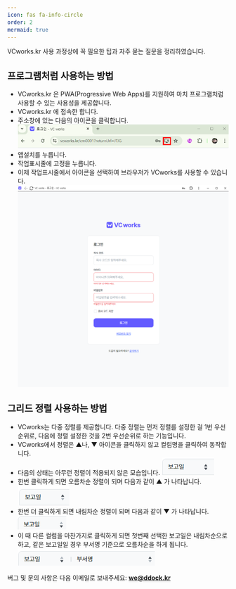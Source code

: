 ```yaml
---
icon: fas fa-info-circle
order: 2
mermaid: true
---
```

VCworks.kr 사용 과정상에 꼭 필요한 팁과 자주 묻는 질문을 정리하였습니다.

## 프로그램처럼 사용하는 방법
- VCworks.kr 은 PWA(Progressive Web Apps)를 지원하여 마치 프로그램처럼 사용할 수 있는 사용성을 제공합니다.
- VCworks.kr 에 접속한 합니다.
- 주소창에 있는 다음의 아이콘을 클릭합니다.
	![](assets/img/Pasted%20image%2020241015191906.png)
- 앱설치를 누릅니다.
- 작업표시줄에 고정을 누릅니다.
- 이제 작업표시줄에서 아이콘을 선택하여 브라우저가 VCworks를 사용할 수 있습니다.
  ![](assets/img/Pasted%20image%2020241015192135.png)
## 그리드 정렬 사용하는 방법
- VCworks는 다중 정렬를 제공합니다. 다중 정렬는 먼저 정렬를 설정한 걸 1번 우선순위로, 다음에 정렬 설정한 것을 2번 우선순위로 하는 기능입니다.
- VCworks에서 정렬은 ▲나, ▼ 아이콘을 클릭하지 않고 컬럼명을 클릭하여 동작합니다.
- 다음의 상태는 아무런 정렬이 적용되지 않은 모습입니다.
 ![](assets/img/Pasted%20image%2020241015192538.png)
- 한번 클릭하게 되면 오름차순 정렬이 되며 다음과 같이 ▲ 가 나타납니다.
 ![](assets/img/Pasted%20image%2020241015192637.png)
- 한번 더 클릭하게 되면 내림차순 정렬이 되며 다음과 같이 ▼ 가 나타납니다.
 ![](assets/img/Pasted%20image%2020241015192706.png)
- 이 때 다른 컬럼을 마찬가지로 클릭하게 되면 첫번째 선택한 보고일은 내림차순으로하고, 같은 보고일일 경우 부서명 기준으로 오름차순을 하게 됩니다.
  ![](assets/img/Pasted%20image%2020241015192728.png)




버그 및 문의 사항은 다음 이메일로 보내주세요: **[we@ddock.kr](mailto:we@ddock.kr)**


